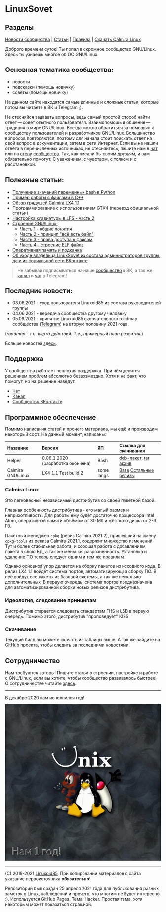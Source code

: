 # LinuxSovet

## Разделы
[Новости сообщества](Group/news.md) | [Статьи](stats/stats.md) | [Правила](Group/rules.md) | [Скачать Calmira Linux](Group/calmira.md)

Доброго времени суток! Ты попал в скромное сообщество GNU/Linux. Здесь ты узнаешь многое об ОС GNU/Linux.

## Основная тематика сообщества:
- новости
- подсказки (помощь новичку)
- советы (помощь новичку)

На данном сайте находятся самые длинные и сложные статьи, которые потом вы читаете в ВК и Telegram ;).

Не стесняйся задавать вопросы, ведь самый простой способ найти ответ — совет опытного пользователя. Взаимопомощь и общение — традиция в мире GNU/Linux. Всегда можно обратиться за помощью к сообществу пользователей и разработчиков GNU/Linux. Большинство вопросов повторяются, поэтому для начала стоит поискать ответ на свой вопрос в документации, затем в сети Интернет. Если вы не нашли ответа в перечисленных источниках, не стесняйтесь, пишите нам в [чат](Group/chats.md) или на [стену](Group/chats.md) [сообщества](https://vk.com/linuxsovet). Так, как писали бы своим друзьям, и вам обязательно помогут. С уважением, с чувством, с толком и с расстановкой.


## Полезные статьи:
* [Получение значений переменных bash в Python](programming/python/environ.md)
* [Пример работы с файлами в C++](stats/programming/cpp/fstream.md)
* [Обзор грядущей Calmira LX4 1.1](stats/blog/calmira_lx4_1.1)
* [Программирование с использованием GTK4 (перевод официальной статьи)](stats/GTK/README.md)
* [Настройка клавиатуры в LFS - часть 2](stats/LFS/keyboard-lfs.md)
* [Строение GNU/Linux:](stats/LFS/LinuxStr.prewiew.md)
	* [Часть 1 - общие понятия](stats/LFS/LinuxStr.md)
	* [Часть 2 - принцип "всё есть файл"](stats/LFS/LinuxStr2/LinuxStr2.md)
	* [Часть 3 - права доступа к файлам](stats/LFS/LinuxStr3/LinuxStr3.md)
	* [Часть 4 - строение ELF файла](stats/LFS/LinuxStr4/LinuxStr4.md)
* [Оперативная память и подкачка](stats/RAM/ram.md)
* [Об уходе владельца LinuxSovet из состава администраторов группы, да и из социальной сети ВКонтакте](stats/blog/stat1.md)

> Не забывай подписываться на наше [сообщество](https://vk.com/linuxsovet) в ВК, а так же [канал](https://t.me/linuxsovet) и [чат](https://t.me/linuxsovet_chat) в Telegram!

## Последние новости:
* 03.06.2021 - уход пользователя Linuxoid85 из состава руководителей группы
* 04.06.2021 - передача сообщества другому человеку
* 05.06.2021 - принятие Linuxoid85 окончательного roadmap сообщества ([Telegram](https://t.me/linuxsovet)) на вторую половину 2021 года.

(*roadmap - т.н. карта действий. Т.е., примерный план развития.*)

Больше новостей [здесь](Group/news.md).

## Поддержка
У сообщества работает неплохая поддержка. При чём делится решением проблем абсолютно безвозмездно. Хотя и не факт, что помогут, но на решение наведут.

* [Чат](https://t.me/linuxsovet_chat)
* [Канал](https://t.me/linuxsovet)
* [Сообщество ВКонтакте](https://vk.com/linuxsovet)

## Программное обеспечение
Помимо написания статей и прочего материала, мы ещё и производим некоторый софт. На данный момент, написаны:

| Название | Версия | ЯП | Ссылка для скачивания |
|:---------|:-------|:---|:----------------------|
| Helper   | 0.06.1.2020 (разработка окончена) | Bash | [deb-пакет](https://github.com/Linuxoid85/helper/releases/download/0.06.2.2020/Helper.deb), [tar архив](https://github.com/Linuxoid85/helper/releases/download/0.06.2.2020/Helper.tar) |
| Calmira GNU/Linux | LX4 1.1 Test build 2 | some langs | [Base](https://github.com/CalmiraLinux/CalmiraLinux/releases/download/v1.1rc2/calmira-1.1_test2.sfs) [Остальные релизы](https://github.com/CalmiraLinux/CalmiraLinux/releases/tag/v1.1rc2) |

### Calmira Linux
Это легковесный независимый дистрибутив со своей пакетной базой.

Главная особенность дистрибутива - его малый размер и неприхотливость. Для работы ему будет достаточно процессора Intel Atom, оперативной памяти объёмом от 30 Мб и жёсткого диска от 2-3 Гб.

Пакетный менеджер `cpkg` (релиз Calmira 2021.2), пришедший на смену `cpkg-tools` из релиза Calmira 2021.1, содержит множество изменений. Тут и более стабильная работа, и хорошая работа с добавлением пакета в свою БД, а так же меньшая разрозненность. Установка и удаление ПО теперь следует одним и тем же правилам.

Однако основной упор делается на сборку пакетов из исходного кода. В релиз LX4 1.1 войдёт система портов, автоматизирующая сборку ПО. В неё войдут все пакеты из базовой системы, а так же несколько дополнительных. В первую очередь, система портов предназначена для автоматизированной сборки новых релизов дистрибутива.

### Идеология, следование принципам
Дистрибутив старается следовать стандартам FHS и LSB в первую очередь. Помимо этого, дистрибутив "проповедует" KISS.

### Скачивание
Текущий билд вы можете скачать из таблицы выше. А так же зайдите на [GitHub](https://github.com/Linuxoid85/CalmiraLinux) проекта, чтобы следить за последними новостями.

## Сотрудничество
Нам требуются авторы! Пишите статьи о строении, настройке и работе с GNU/Linux, если вы хотите, чтобы сообщество развивалось быстрее! О сотрудничестве читайте [здесь](Group/authors.md).

***

В декабре 2020 нам исполнился год!

![Аватарка группы](ava.jpg "Логотип сообщества")

***
(C) 2019-2021 [Linuxoid85](https://www.vk.com/linuxoid85). При копировании материалов с сайта указание первоисточника **обязательно**!

Репозиторий был создан 25 апреля 2021 года для публикования разных заметок о Linux, наблюдений и прочего, что многим не будет интересно :). Используется GitHub Pages. Тема: Hacker. Простая тема, хотя некоторым может показаться страшной.
